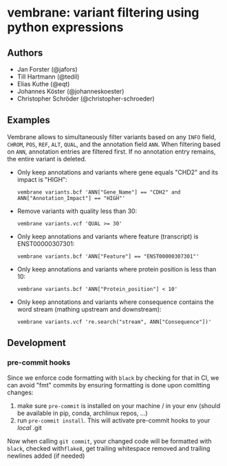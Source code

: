 # vembrane: variant filtering using python expressions

## Authors

* Jan Forster (@jafors)
* Till Hartmann (@tedil)
* Elias Kuthe (@eqt)
* Johannes Köster (@johanneskoester)
* Christopher Schröder (@christopher-schroeder)

## Examples

Vembrane allows to simultaneously filter variants based on any `INFO` field, `CHROM`, `POS`, `REF`, `ALT`, `QUAL`, and the annotation field `ANN`. When filtering based on `ANN`, annotation entries are filtered first. If no annotation entry remains, the entire variant is deleted.

* Only keep annotations and variants where gene equals "CHD2" and its impact is "HIGH": 
  ```
  vembrane variants.bcf 'ANN["Gene_Name"] == "CDH2" and ANN["Annotation_Impact"] == "HIGH"'
  ```
* Remove variants with quality less than 30:
  ```
  vembrane variants.vcf 'QUAL >= 30'
  ```
* Only keep annotations and variants where feature (transcript) is ENST00000307301:
  ```
  vembrane variants.bcf 'ANN["Feature"] == "ENST00000307301"'
  ```
* Only keep annotations and variants where protein position is less than 10:
  ```
  vembrane variants.bcf 'ANN["Protein_position"] < 10'
  ```
* Only keep annotations and variants where consequence contains the word stream (mathing upstream and downstream):
  ```
  vembrane variants.vcf 're.search("stream", ANN["Consequence"])'
  ```

## Development
### pre-commit hooks
Since we enforce code formatting with `black` by checking for that in CI, we can avoid "fmt" commits by ensuring formatting is done upon comitting changes:
1. make sure `pre-commit` is installed on your machine / in your env (should be available in pip, conda, archlinux repos, ...)
2. run `pre-commit install`. This will activate pre-commit hooks to your _local_ .git

Now when calling `git commit`, your changed code will be formatted with `black`, checked with`flake8`, get trailing whitespace removed and trailing newlines added (if needed)
